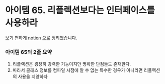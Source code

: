 # 아이템 65. 리플렉션보다는 인터페이스를 사용하라

보기 편하게 [notion](https://obtainable-poppyseed-72e.notion.site/item-65-47ec68d7824c43428d3628b742dae0b2?pvs=4) 으로 정리했습니다.

### 아이템 65의 2줄 요약
1. 리플렉션은 굉장히 강력한 기능이지만 명확한 단점들도 존재한다.
2. 따라서 클래스 정보를 컴파일 시점에 알 수 없는 특수한 경우가 아니라면 리플렉션의 사용을 지양하자